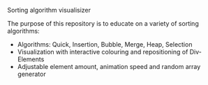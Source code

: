 Sorting algorithm visualisizer

The purpose of this repository is to educate on a variety of sorting algorithms:
- Algorithms: Quick, Insertion, Bubble, Merge, Heap, Selection
- Visualization with interactive colouring and repositioning of Div-Elements
- Adjustable element amount, animation speed and random array generator
